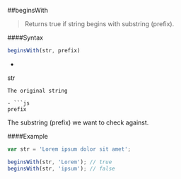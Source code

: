 ##beginsWith
>Returns true if string begins with substring (prefix).

####Syntax
```js
beginsWith(str, prefix)
```

- ```js
str
```
The original string

- ```js
prefix
```
The substring (prefix) we want to check against.

####Example
```js
var str = 'Lorem ipsum dolor sit amet';

beginsWith(str, 'Lorem'); // true
beginsWith(str, 'ipsum'); // false
```